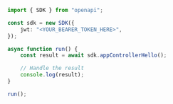 <!-- Start SDK Example Usage [usage] -->
```typescript
import { SDK } from "openapi";

const sdk = new SDK({
    jwt: "<YOUR_BEARER_TOKEN_HERE>",
});

async function run() {
    const result = await sdk.appControllerHello();

    // Handle the result
    console.log(result);
}

run();

```
<!-- End SDK Example Usage [usage] -->